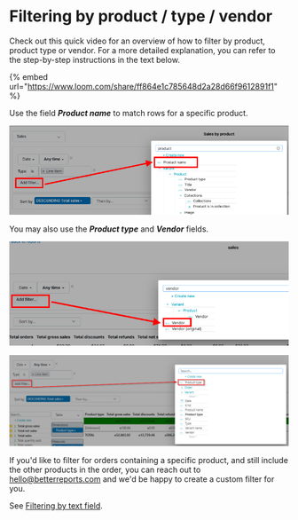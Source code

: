# Filtering by product / type / vendor

Check out this quick video for an overview of how to filter by product, product type or vendor. For a more detailed explanation, you can refer to the step-by-step instructions in the text below.

{% embed url="https://www.loom.com/share/ff864e1c785648d2a28d66f9612891f1" %}

Use the field _**Product name**_ to match rows for a specific product.

![](<../.gitbook/assets/image (59).png>)

You may also use the _**Product type**_ and _**Vendor**_ fields.

![](<../.gitbook/assets/image (61).png>)

![](<../.gitbook/assets/image (62).png>)

If you'd like to filter for orders containing a specific product, and still include the other products in the order, you can reach out to hello@betterreports.com and we'd be happy to create a custom filter for you.

See [Filtering by text field](https://app.gitbook.com/@better-reports/s/docs/\~/drafts/-MGh2sUyyCeV68uqV73t/the-basics/filtering/text-fields).

